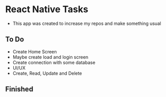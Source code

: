 # React Native Tasks

- This app was created to increase my repos and make something usual

## To Do

- Create Home Screen
- Maybe create load and login screen
- Create connection with some database
- UI/UX
- Create, Read, Update and Delete

## Finished
